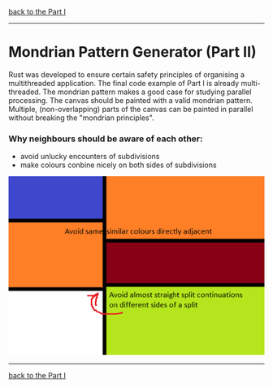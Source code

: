 [back to the Part I](part1.md)

-----------



Mondrian Pattern Generator (Part II)
====================================

Rust was developed to ensure certain safety principles of organising a multithreaded application. The final code example of Part I is already multi-threaded. The mondrian pattern makes a good case for studying parallel processing. The canvas should be painted with a valid mondrian pattern. Multiple, (non-overlapping) parts of the canvas can be painted in parallel without breaking the "mondrian principles".

### Why neighbours should be aware of each other:

+ avoid unlucky encounters of subdivisions
+ make colours conbine nicely on both sides of subdivisions


![unlucky encounters](mondrian-rules_avoid-unlucky-encounters.png)


-----------

[back to the Part I](part1.md)
